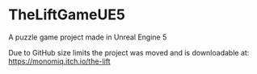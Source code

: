 # TheLiftGameUE5
A puzzle game project made in Unreal Engine 5

Due to GitHub size limits the project was moved and is downloadable at: https://monomiq.itch.io/the-lift
